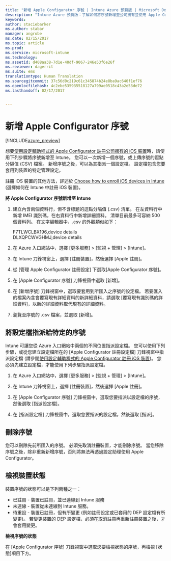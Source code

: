 ```yaml
---
title: "新增 Apple Configurator 序號 | Intune Azure 預覽版 | Microsoft Docs"
description: "Intune Azure 預覽版︰了解如何將序號新增至公司擁有並使用 Apple Configurator 的 iOS 裝置。"
keywords: 
author: staciebarker
ms.author: stabar
manager: angrobe
ms.date: 02/15/2017
ms.topic: article
ms.prod: 
ms.service: microsoft-intune
ms.technology: 
ms.assetid: d408aa38-7d1e-40df-9067-246e53f6e26f
ms.reviewer: dagerrit
ms.suite: ems
translationtype: Human Translation
ms.sourcegitcommit: 37c56d0c219c61c345874b24e8ba9ac640f1ef76
ms.openlocfilehash: 4c2ebe535935518127a799ae0518c43a2e53de72
ms.lasthandoff: 02/17/2017


---
```


# <a name="add-apple-configurator-serial-numbers"></a>新增 Apple Configurator 序號

[!INCLUDE[azure_preview](../includes/azure_preview.md)]

想要[使用設定輔助程式的 Apple Configurator 註冊公司擁有的 iOS 裝置](enroll-ios-devices-with-apple-configurator-and-setup-assistant.md)時，請使用下列步驟將序號新增至 Intune。 您可以一次新增一個序號，或上傳序號的逗點分隔值 (CSV) 檔案。 新增序號之後，可以為其指派一個設定檔。 設定檔包含您要套用到裝置的特定管理設定。

註冊 iOS 裝置的其他方法，詳述於 [Choose how to enroll iOS devices in Intune](choose-ios-enrollment-method.md) (選擇如何在 Intune 中註冊 iOS 裝置)。

**將 Apple Configurator 序號新增至 Intune**

1. 建立內含兩個資料行，但不含標題的逗點分隔值 (.csv) 清單。 在左資料行中新增 IMEI 識別碼，在右資料行中新增詳細資料。 清單目前最多可容納 500 個資料列。 在文字編輯器中，.csv 的外觀類似如下：

    F7TLWCLBX196,device details</br>
    DLXQPCWVGHMJ,device details

2. 在 Azure 入口網站中，選擇 [更多服務] > [監視 + 管理] > [Intune]。

3.  在 Intune 刀鋒視窗上，選擇 [註冊裝置]，然後選擇 [Apple 註冊]。

4. 從 [管理 Apple Configurator 註冊設定] 下選取[Apple Configurator 序號]。

5. 在 [Apple Configurator 序號] 刀鋒視窗中選取 [新增]。

6. 在 [新增序號] 刀鋒視窗中，選取要套用到所匯入之序號的設定檔。 若要匯入的檔案內含會覆寫現有詳細資料的新詳細資料，請選取 [覆寫現有識別碼的詳細資料]，以新的詳細資料取代現有的詳細資料。

7. 瀏覽至序號的 .csv 檔案，並選取 [新增]。

## <a name="assign-a-profile-to-specific-serial-numbers"></a>將設定檔指派給特定的序號

Intune 可讓您從 Azure 入口網站中兩個的不同位置指派設定檔。 您可以使用下列步驟，或從您建立設定檔所在的 [Apple Configurator 註冊設定檔] 刀鋒視窗中指派設定檔 (請參閱[使用設定輔助程式的 Apple Configurator 註冊 iOS 裝置](enroll-ios-devices-with-apple-configurator-and-setup-assistant.md))。 您必須先建立設定檔，才能使用下列步驟指派設定檔。

1. 在 Azure 入口網站中，選擇 [更多服務] > [監視 + 管理] > [Intune]。

2. 在 Intune 刀鋒視窗上，選擇 [註冊裝置]，然後選擇 [Apple 註冊]。

3. 在 [Apple Configurator 序號] 刀鋒視窗中，選取您要指派以設定檔的序號，然後選取 [指派設定檔]。

4. 在 [指派設定檔] 刀鋒視窗中，選取您要指派的設定檔，然後選取 [指派]。

## <a name="delete-serial-numbers"></a>刪除序號
您可以刪除先前所匯入的序號。 必須先取消註冊裝置，才能刪除序號。 當您移除序號之後，除非重新新增序號，否則將無法再透過設定助理使用 Apple Configurator。

## <a name="view-the-state-of-a-device"></a>檢視裝置狀態
裝置序號的狀態可以是下列兩種之一︰

- 已註冊 - 裝置已註冊，並已連線到 Intune 服務
- 未連線 - 裝置從未連線到 Intune 服務。
- 待重設 - 裝置已註冊，但有所變更 (例如註冊設定或已套用的 DEP 設定檔有所變更)。 若變更裝置的 DEP 設定檔，必須在取消註冊再重新註冊裝置之後，才會套用變更。

**檢視序號的狀態**

在 [Apple Configurator 序號] 刀鋒視窗中選取您要檢視狀態的序號，再檢視 [狀態]項目下方。

